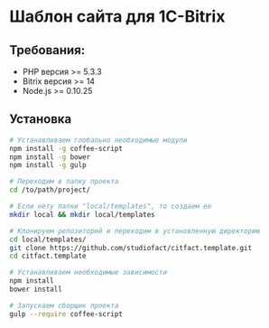 Шаблон сайта для 1C-Bitrix
===

## Требования:

 - PHP версия >= 5.3.3
 - Bitrix версия >= 14
 - Node.js >= 0.10.25

## Установка

``` bash
# Устанавливаем глобально необходимые модули
npm install -g coffee-script
npm install -g bower
npm install -g gulp

# Переходим в папку проекта
cd /to/path/project/

# Если нету папки "local/templates", то создаем ее
mkdir local && mkdir local/templates

# Клонируем репозиторий и переходим в установленную директорию
cd local/templates/
git clone https://github.com/studiofact/citfact.template.git
cd citfact.template

# Устанавливаем необходимые зависимости
npm install
bower install

# Запускаем сборщик проекта
gulp --require coffee-script
```
